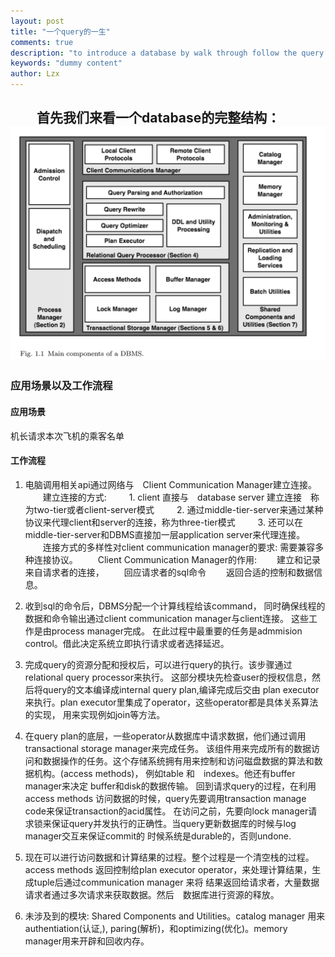 ```yaml
---
layout: post
title: "一个query的一生"
comments: true
description: "to introduce a database by walk through follow the query."
keywords: "dummy content"
author: Lzx
---
```

   　　首先我们来看一个database的完整结构：
 　　![image](https://raw.githubusercontent.com/cookieli/image/master/database/database.png)
 　　
---
### 应用场景以及工作流程
#### 应用场景
机长请求本次飞机的乘客名单
#### 工作流程
1. 电脑调用相关api通过网络与　Client Communication Manager建立连接。
　　建立连接的方式:
　　		1. 	client 直接与　database server 建立连接　称为two-tier或者client-server模式
　　		2. 	通过middle-tier-server来通过某种协议来代理client和server的连接，称为three-tier模式
　　		3. 	还可以在middle-tier-server和DBMS直接加一层application server来代理连接。
　　连接方式的多样性对client communication manager的要求:   需要兼容多种连接协议。
　　Client Communication Manager的作用:
　　建立和记录来自请求者的连接，
　　回应请求者的sql命令
　　返回合适的控制和数据信息。
　　
2. 收到sql的命令后，DBMS分配一个计算线程给该command，
     同时确保线程的数据和命令输出通过client communication manager与client连接。
     这些工作是由process manager完成。
     在此过程中最重要的任务是admmision control。借此决定系统立即执行请求或者选择延迟。
　
　
3. 完成query的资源分配和授权后，可以进行query的执行。该步骤通过relational query processor来执行。
   这部分模块先检查user的授权信息，然后将query的文本编译成internal query plan,编译完成后交由
   plan executor来执行。plan executor里集成了operator，这些operator都是具体关系算法的实现，
   用来实现例如join等方法。
   
4. 在query plan的底层，一些operator从数据库中请求数据，他们通过调用 transactional storage manager来完成任务。
该组件用来完成所有的数据访问和数据操作的任务。这个存储系统拥有用来控制和访问磁盘数据的算法和数据机构。(access methods)，
例如table 和　indexes。他还有buffer manager来决定 buffer和disk的数据传输。
回到请求query的过程，在利用access methods 访问数据的时候，query先要调用transaction manage code来保证transaction的acid属性。
在访问之前，先要向lock manager请求锁来保证query并发执行的正确性。当query更新数据库的时候与log manager交互来保证commit的
时候系统是durable的，否则undone.

5. 现在可以进行访问数据和计算结果的过程。整个过程是一个清空栈的过程。
  access methods 返回控制给plan executor operator，来处理计算结果，生成tuple后通过communication manager 来将
  结果返回给请求者，大量数据请求者通过多次请求来获取数据。然后　数据库进行资源的释放。
  
6. 未涉及到的模块: Shared Components and Utilities。catalog manager 用来authentiation(认证,), paring(解析)，和optimizing(优化)。memory manager用来开辟和回收内存。
 　
   
